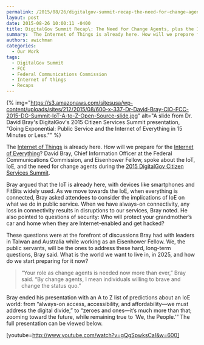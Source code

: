```yaml
---
permalink: /2015/08/26/digitalgov-summit-recap-the-need-for-change-agents-plus-the-internet-of-everything-from-a-to-z/
layout: post
date: 2015-08-26 10:00:11 -0400
title: DigitalGov Summit Recap\: The Need for Change Agents, plus the Internet of Everything, from A to Z
summary:  The Internet of Things is already here. How will we prepare for the Internet of Everything? David Bray, Chief Information Officer at the Federal Communications Commission,
authors: awichman
categories:
  - Our Work
tags:
  - DigitalGov Summit
  - FCC
  - Federal Communications Commission
  - Internet of things
  - Recaps
---
```


{% img="https://s3.amazonaws.com/sitesusa/wp-content/uploads/sites/212/2015/08/600-x-337-Dr-David-Bray-CIO-FCC-2015-DG-Summit-IoT-A-to-Z-Open-Source-slide.jpg" alt="A slide from Dr. David Bray's DigitalGov's 2015 Citizen Services Summit presentation, "Going Exponential: Public Service and the Internet of Everything in 15 Minutes or Less."" %}

The [Internet of Things](https://www.WHATEVER/2014/10/31/whats-happening-with-the-internet-of-things/) is already here. How will we prepare for the [Internet of Everything](https://www.WHATEVER/2015/02/26/the-internet-of-everything-small-business-opportunities/)? David Bray, Chief Information Officer at the Federal Communications Commission, and Eisenhower Fellow, spoke about the IoT, IoE, and the need for change agents during the [2015 DigitalGov Citizen Services Summit](https://summit.WHATEVER/).

Bray argued that the IoT is already here, with devices like smartphones and FitBits widely used. As we move towards the IoE, when everything is connected, Bray asked attendees to consider the implications of IoE on what we do in public service. When we have always-on connectivity, any loss in connectivity results in disruptions to our services, Bray noted. He also pointed to questions of security: Who will protect your grandmother’s car and home when they are Internet-enabled and get hacked?

These questions were at the forefront of discussions Bray had with leaders in Taiwan and Australia while working as an Eisenhower Fellow. We, the public servants, will be the ones to address these hard, long-term questions, Bray said. What is the world we want to live in, in 2025, and how do we start preparing for it now?

> “Your role as change agents is needed now more than ever,” Bray said. “By change agents, I mean individuals willing to brave and change the status quo.”

Bray ended his presentation with an A to Z list of predictions about an IoE world: from “always-on access, accessibility, and affordability—we must address the digital divide,” to “zeroes and ones—it’s much more than that; zooming toward the future, while remaining true to ‘We, the People.’” The full presentation can be viewed below.

[youtube=http://www.youtube.com/watch?v=gQgSpwksCaI&w=600]